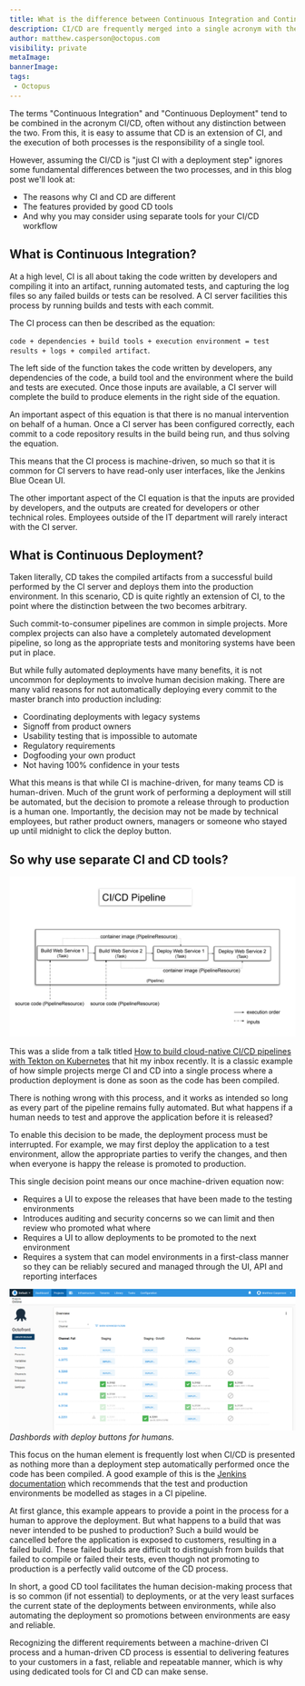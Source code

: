 ```yaml
---
title: What is the difference between Continuous Integration and Continuous Deployment?
description: CI/CD are frequently merged into a single acronym with the idea that they are a single process. This post looks at the fundamental differences between CI and CD.
author: matthew.casperson@octopus.com
visibility: private
metaImage: 
bannerImage:
tags:
 - Octopus
---
```


The terms "Continuous Integration" and "Continuous Deployment" tend to be combined in the acronym CI/CD, often without any distinction between the two. From this, it is easy to assume that CD is an extension of CI, and the execution of both processes is the responsibility of a single tool.

However, assuming the CI/CD is "just CI with a deployment step" ignores some fundamental differences between the two processes, and in this blog post we'll look at:

* The reasons why CI and CD are different
* The features provided by good CD tools
* And why you may consider using separate tools for your CI/CD workflow

## What is Continuous Integration?
At a high level, CI is all about taking the code written by developers and compiling it into an artifact, running automated tests, and capturing the log files so any failed builds or tests can be resolved. A CI server facilities this process by running builds and tests with each commit.

The CI process can then be described as the equation:

`code + dependencies + build tools + execution environment = test results + logs + compiled artifact`.

The left side of the function takes the code written by developers, any dependencies of the code, a build tool and the environment where the build and tests are executed. Once those inputs are available, a CI server will complete the build to produce elements in the right side of the equation.

An important aspect of this equation is that there is no manual intervention on behalf of a human. Once a CI server has been configured correctly, each commit to a code repository results in the build being run, and thus solving the equation.

This means that the CI process is machine-driven, so much so that it is common for CI servers to have read-only user interfaces, like the Jenkins Blue Ocean UI.

The other important aspect of the CI equation is that the inputs are provided by developers, and the outputs are created for developers or other technical roles. Employees outside of the IT department will rarely interact with the CI server.

## What is Continuous Deployment?
Taken literally, CD takes the compiled artifacts from a successful build performed by the CI server and deploys them into the production environment. In this scenario, CD is quite rightly an extension of CI, to the point where the distinction between the two becomes arbitrary.

Such commit-to-consumer pipelines are common in simple projects. More complex projects can also have a completely automated development pipeline, so long as the appropriate tests and monitoring systems have been put in place.

But while fully automated deployments have many benefits, it is not uncommon for deployments to involve human decision making. There are many valid reasons for not automatically deploying every commit to the master branch into production including:

* Coordinating deployments with legacy systems
* Signoff from product owners
* Usability testing that is impossible to automate
* Regulatory requirements
* Dogfooding your own product
* Not having 100% confidence in your tests

What this means is that while CI is machine-driven, for many teams CD is human-driven. Much of the grunt work of performing a deployment will still be automated, but the decision to promote a release through to production is a human one. Importantly, the decision may not be made by technical employees, but rather product owners, managers or someone who stayed up until midnight to click the deploy button.

## So why use separate CI and CD tools?

![ci-cd-pipeline-diagram](ci-cd-pipeline-diagram.png "width=500")

This was a slide from a talk titled [How to build cloud-native CI/CD pipelines with Tekton on Kubernetes](https://developers.redhat.com/blog/2019/07/22/how-to-build-cloud-native-ci-cd-pipelines-with-tekton-on-kubernetes/?sc_cid=701f2000000RtqCAAS]) that hit my inbox recently. It is a classic example of how simple projects merge CI and CD into a single process where a production deployment is done as soon as the code has been compiled.

There is nothing wrong with this process, and it works as intended so long as every part of the pipeline remains fully automated. But what happens if a human needs to test and approve the application before it is released?

To enable this decision to be made, the deployment process must be interrupted. For example, we may first deploy the application to a test environment, allow the appropriate parties to verify the changes, and then when everyone is happy the release is promoted to production.

This single decision point means our once machine-driven equation now:
* Requires a UI to expose the releases that have been made to the testing environments
* Introduces auditing and security concerns so we can limit and then review who promoted what where
* Requires a UI to allow deployments to be promoted to the next environment
* Requires a system that can model environments in a first-class manner so they can be reliably secured and managed through the UI, API and reporting interfaces

![](dashboard.png "width=500")
*Dashbords with deploy buttons for humans.*

This focus on the human element is frequently lost when CI/CD is presented as nothing more than a deployment step automatically performed once the code has been compiled. A good example of this is the [Jenkins documentation](https://jenkins.io/doc/pipeline/tour/deployment/#stages-as-deployment-environments) which recommends that the test and production environments be modelled as stages in a CI pipeline.

At first glance, this example appears to provide a point in the process for a human to approve the deployment. But what happens to a build that was never intended to be pushed to production?  Such a build would be cancelled before the application is exposed to customers, resulting in a failed build. These failed builds are difficult to distinguish from builds that failed to compile or failed their tests, even though not promoting to production is a perfectly valid outcome of the CD process.

In short, a good CD tool facilitates the human decision-making process that is so common (if not essential) to deployments, or at the very least surfaces the current state of the deployments between environments, while also automating the deployment so promotions between environments are easy and reliable.

Recognizing the different requirements between a machine-driven CI process and a human-driven CD process is essential to delivering features to your customers in a fast, reliable and repeatable manner, which is why using dedicated tools for CI and CD can make sense.

